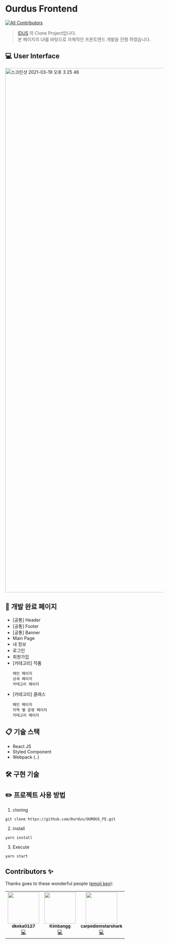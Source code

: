 # Ourdus Frontend
<!-- ALL-CONTRIBUTORS-BADGE:START - Do not remove or modify this section -->
[![All Contributors](https://img.shields.io/badge/all_contributors-2-orange.svg?style=flat-square)](#contributors-)
<!-- ALL-CONTRIBUTORS-BADGE:END -->
> [IDUS](https://www.idus.com/) 의 Clone Project입니다.  
> 본 페이지의 UI를 바탕으로 자체적인 프론트엔드 개발을 진행 하였습니다.

## 💻 User Interface

<img width="1667" alt="스크린샷 2021-03-19 오후 3 25 46" src="https://user-images.githubusercontent.com/49136186/111740106-823f7b80-88c7-11eb-9e46-8ed38912d281.png">


## 📄 개발 완료 페이지
- [공통] Header
- [공통] Footer
- [공통] Banner
- Main Page
- 내 정보 
- 로그인 
- 회원가입 
- [카테고리] 작품 
   ```
   메인 페이지
   상세 페이지
   카테고리 페이지
   ```
- [카테고리] 클래스 
   ```
   메인 페이지
   지역 별 운영 페이지
   카테고리 페이지
   ```


## 📋 기술 스택
- React  JS
- Styled Component 
- Webpack (..)


## 🛠 구현 기술 



## ✏️ 프로젝트 사용 방법


1. cloning
```
git clone https://github.com/Ourdus/OURDUS_FE.git
```

2. install
```
yarn install
```

3. Execute 

```
yarn start
```

## Contributors ✨

Thanks goes to these wonderful people ([emoji key](https://allcontributors.org/docs/en/emoji-key)):

<!-- ALL-CONTRIBUTORS-LIST:START - Do not remove or modify this section -->
<!-- prettier-ignore-start -->
<!-- markdownlint-disable -->
<table>
  <tr>
    <td align="center"><a href="https://github.com/dkeka0127"><img src="https://avatars.githubusercontent.com/u/39721950?v=4?s=100" width="100px;" alt=""/><br /><sub><b>dkeka0127</b></sub></a><br /><a href="https://github.com/Ourdus/OURDUS_FE/commits?author=dkeka0127" title="Code">💻</a></td>
     <td align="center"><a href="https://kimbangg.tistory.com/"><img src="https://avatars.githubusercontent.com/u/49136186?v=4?s=100" width="100px;" alt=""/><br /><sub><b>Kimbangg</b></sub></a><br /><a href="https://github.com/Ourdus/OURDUS_FE/commits?author=Kimbangg" title="Code">💻</a></td>
    <td align="center"><a href="https://github.com/carpediemstarshark"><img src="https://avatars.githubusercontent.com/u/57650630?v=4?s=100" width="100px;" alt=""/><br /><sub><b>carpediemstarshark</b></sub></a><br /><a href="https://github.com/Ourdus/OURDUS_FE/commits?author=carpediemstarshark" title="Code">💻</a></td>
  </tr>
</table>

<!-- markdownlint-restore -->
<!-- prettier-ignore-end -->

<!-- ALL-CONTRIBUTORS-LIST:END -->
